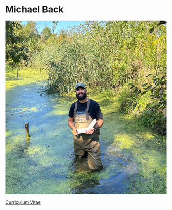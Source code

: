 # Michael Back
![Me at the Herrick Aquatic Ecology Research Facility at Kent State](IMG_5008.jpg)

[Curriculum Vitae](MichaelBack_CV_2025.pdf)

